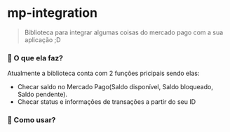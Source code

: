 # mp-integration
 > Biblioteca para integrar algumas coisas do mercado pago com a sua aplicação ;D

### 🔩 O que ela faz?

Atualmente a biblioteca conta com 2 funções pricipais sendo elas:
* Checar saldo no Mercado Pago(Saldo disponível, Saldo bloqueado, Saldo pendente).
* Checar status e informações de transações a partir do seu ID

### 📔 Como usar?
